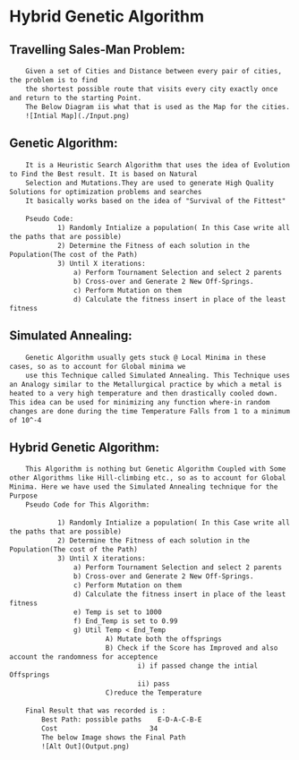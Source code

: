 # Hybrid Genetic Algorithm

## Travelling Sales-Man Problem:
    
        Given a set of Cities and Distance between every pair of cities, the problem is to find
        the shortest possible route that visits every city exactly once and return to the starting Point.
        The Below Diagram iis what that is used as the Map for the cities.
        ![Intial Map](./Input.png)

## Genetic Algorithm:
        It is a Heuristic Search Algorithm that uses the idea of Evolution to Find the Best result. It is based on Natural 
        Selection and Mutations.They are used to generate High Quality Solutions for optimization problems and searches
        It basically works based on the idea of "Survival of the Fittest"
        
        Pseudo Code:
                1) Randomly Intialize a population( In this Case write all the paths that are possible)
                2) Determine the Fitness of each solution in the Population(The cost of the Path)
                3) Until X iterations:
                    a) Perform Tournament Selection and select 2 parents
                    b) Cross-over and Generate 2 New Off-Springs.
                    c) Perform Mutation on them
                    d) Calculate the fitness insert in place of the least fitness

## Simulated Annealing:

        Genetic Algorithm usually gets stuck @ Local Minima in these cases, so as to account for Global minima we 
        use this Technique called Simulated Annealing. This Technique uses an Analogy similar to the Metallurgical practice by which a metal is heated to a very high temperature and then drastically cooled down. This idea can be used for minimizing any function where-in random changes are done during the time Temperature Falls from 1 to a minimum of 10^-4

## Hybrid Genetic Algorithm:

        This Algorithm is nothing but Genetic Algorithm Coupled with Some other Algorithms like Hill-climbing etc., so as to account for Global Minima. Here we have used the Simulated Annealing technique for the Purpose
        Pseudo Code for This Algorithm:

                1) Randomly Intialize a population( In this Case write all the paths that are possible)
                2) Determine the Fitness of each solution in the Population(The cost of the Path)
                3) Until X iterations:
                    a) Perform Tournament Selection and select 2 parents
                    b) Cross-over and Generate 2 New Off-Springs.
                    c) Perform Mutation on them
                    d) Calculate the fitness insert in place of the least fitness
                    e) Temp is set to 1000
                    f) End_Temp is set to 0.99
                    g) Util Temp < End_Temp    
                            A) Mutate both the offsprings
                            B) Check if the Score has Improved and also account the randomness for acceptence
                                    i) if passed change the intial Offsprings
                                    ii) pass
                            C)reduce the Temperature
        
        Final Result that was recorded is :
            Best Path: possible paths    E-D-A-C-B-E
            Cost                       34
            The below Image shows the Final Path
            ![Alt Out](Output.png)
